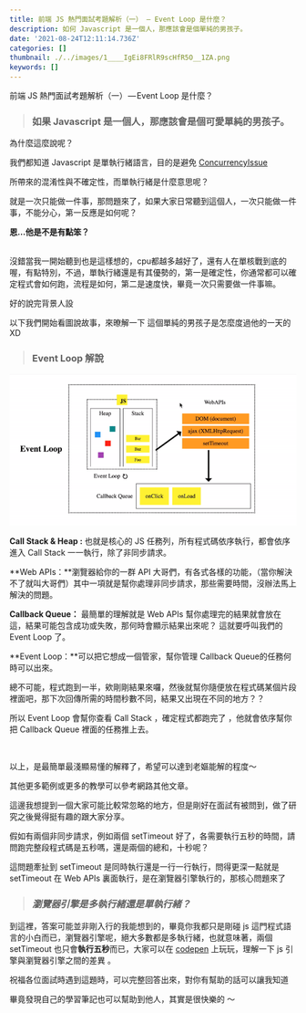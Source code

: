 ```yaml
---
title: 前端 JS 熱門面試考題解析（一） — Event Loop 是什麼？
description: 如何 Javascript 是一個人，那應該會是個單純的男孩子。
date: '2021-08-24T12:11:14.736Z'
categories: []
thumbnail: ./../images/1____IgEi8FRlR9scHfR5O__1ZA.png
keywords: []
---
```


前端 JS 熱門面試考題解析（一） — Event Loop 是什麼？

> ### **如果 Javascript 是一個人，那應該會是個可愛單純的男孩子。**

<!-- ![](C:\Users\s6263\OneDrive\桌面\medium\posts\md_1709892859090\img\1____IgEi8FRlR9scHfR5O__1ZA.png) -->

為什麼這麼說呢？

我們都知道 Javascript 是單執行緒語言，目的是避免 [ConcurrencyIssue](https://stackoverflow.com/questions/461896/what-is-the-most-frequent-concurrency-issue-youve-encountered-in-java)

所帶來的混淆性與不確定性，而單執行緒是什麼意思呢？

就是一次只能做一件事，那問題來了，如果大家日常聽到這個人，一次只能做一件事，不能分心，第一反應是如何呢？
<br/>

**恩…他是不是有點笨？**

<br/>
沒錯當我一開始聽到也是這樣想的，cpu都越多越好了，還有人在單核戰到底的喔，有點特別，不過，單執行緒還是有其優勢的，第一是確定性，你通常都可以確定程式會如何跑，流程是如何，第二是速度快，畢竟一次只需要做一件事嘛。

好的說完背景人設

以下我們開始看圖說故事，來暸解一下 這個單純的男孩子是怎麼度過他的一天的 XD
<br/>

> ### Event Loop 解說

![](./../images/call_heap.gif)
<br/>

**Call Stack & Heap :** 也就是核心的 JS 任務列，所有程式碼依序執行，都會依序進入 Call Stack 一一執行，除了非同步請求。

**Web APIs：**瀏覽器給你的一群 API 大哥們，有各式各樣的功能，（當你解決不了就叫大哥們）其中一項就是幫你處理非同步請求，那些需要時間，沒辦法馬上解決的問題。

**Callback Queue：** 最簡單的理解就是 Web APIs 幫你處理完的結果就會放在這，結果可能包含成功或失敗，那何時會顯示結果出來呢？ 這就要呼叫我們的 Event Loop 了。

**Event Loop：**可以把它想成一個管家，幫你管理 Callback Queue的任務何時可以出來。

總不可能，程式跑到一半，欸剛剛結果來囉，然後就幫你隨便放在程式碼某個片段裡面吧，那下次回傳所需的時間秒數不同，結果又出現在不同的地方？？

所以 Event Loop 會幫你查看 Call Stack ，確定程式都跑完了 ，他就會依序幫你把 Callback Queue 裡面的任務推上去。

<br/>

以上，是最簡單最淺顯易懂的解釋了，希望可以達到老嫗能解的程度～

其他更多範例或更多的教學可以參考網路其他文章。
<br/>

這邊我想提到一個大家可能比較常忽略的地方，但是剛好在面試有被問到，做了研究之後覺得挺有趣的跟大家分享。

假如有兩個非同步請求，例如兩個 setTimeout 好了，各需要執行五秒的時間，請問跑完整段程式碼是五秒嗎，還是兩個的總和，十秒呢？

這問題牽扯到 setTimeout 是同時執行還是一行一行執行，問得更深一點就是 setTimeout 在 Web APIs 裏面執行，是在瀏覽器引擎執行的，那核心問題來了

> ### **_瀏覽器引擎是多執行緒還是單執行緒？_**

到這裡，答案可能並非剛入行的我能想到的，畢竟你我都只是剛碰 js 這門程式語言的小白而已，瀏覽器引擎呢，絕大多數都是多執行緒，也就意味著，兩個 setTimeout 也只會**執行五秒**而已，大家可以在 [codepen](https://codepen.io/ebemdmwf-the-scripter/pen/YzQKLPX) 上玩玩，理解一下 js 引擎與瀏覽器引擎之間的差異 。

祝福各位面試時遇到這題時，可以完整回答出來，對你有幫助的話可以讓我知道

畢竟發現自己的學習筆記也可以幫助到他人，其實是很快樂的 ～